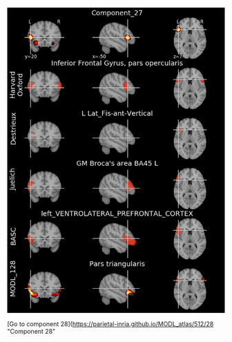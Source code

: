 


![27](preliminary/27.jpg "Component 27")

[Go to component 28](https://parietal-inria.github.io/MODL_atlas/512/28 "Component 28"